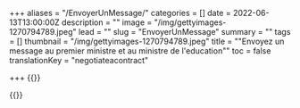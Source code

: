 +++
aliases = "/EnvoyerUnMessage/"
categories = []
date = 2022-06-13T13:00:00Z
description = ""
image = "/img/gettyimages-1270794789.jpeg"
lead = ""
slug = "EnvoyerUnMessage"
summary = ""
tags = []
thumbnail = "/img/gettyimages-1270794789.jpeg"
title = "\"Envoyez un message au premier ministre et au ministre de l'education\""
toc = false
translationKey = "negotiateacontract"

+++
{{<rawhtml>}}
  <div id="newmode-embed-35267-49778"></div>
  <script>
    (function(n,e,w,m,o,d){m=n.createElement(e);m.async=1;m.src=w;
    o=n.getElementsByTagName(e)[0];o.parentNode.insertBefore(m,o);
    })(document,'script','//engage.newmode.net/embed/35267/49778.js');
  </script>
{{</rawhetml>}}